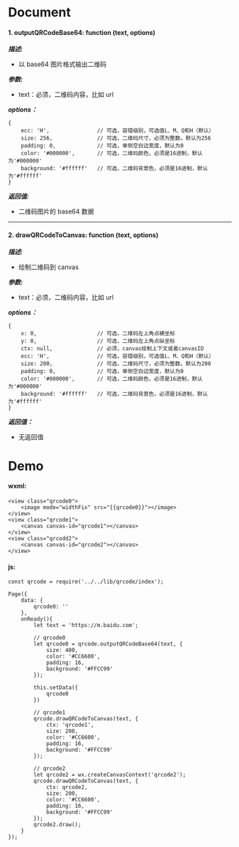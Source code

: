 # Document

#### 1. outputQRCodeBase64: function (text, options)

**_描述:_**

-   以 base64 图片格式输出二维码

**_参数:_**

-   text：必须，二维码内容，比如 url

**_options：_**

```
{
	ecc: 'H',               // 可选，容错级别，可选值L、M、Q和H（默认）
	size: 256,              // 可选，二维码尺寸，必须为整数。默认为256
	padding: 0,             // 可选，单侧空白边宽度，默认为0
	color: '#000000',       // 可选，二维码颜色，必须是16进制，默认为'#000000'
	background: '#ffffff'   // 可选，二维码背景色，必须是16进制，默认为'#ffffff'
}
```

**_返回值:_**

-   二维码图片的 base64 数据

---

#### 2. drawQRCodeToCanvas: function (text, options)

**_描述:_**

-   绘制二维码到 canvas

**_参数:_**

-   text：必须，二维码内容，比如 url

**_options：_**

```
{
	x: 0,                   // 可选，二维码左上角点横坐标
	y: 0,                   // 可选，二维码左上角点纵坐标
	ctx: null,              // 必须，canvas绘制上下文或者canvasID
	ecc: 'H',               // 可选，容错级别，可选值L、M、Q和H（默认）
	size: 200,              // 可选，二维码尺寸，必须为整数。默认为200
	padding: 0,             // 可选，单侧空白边宽度，默认为0
	color: '#000000',       // 可选，二维码颜色，必须是16进制，默认为'#000000'
	background: '#ffffff'   // 可选，二维码背景色，必须是16进制，默认为'#ffffff'
}
```

**_返回值：_**

-   无返回值

# Demo

#### wxml:

```
<view class="qrcode0">
    <image mode="widthFix" src="{{qrcode0}}"></image>
</view>
<view class="qrcode1">
    <canvas canvas-id="qrcode1"></canvas>
</view>
<view class="qrcodd2">
    <canvas canvas-id="qrcode2"></canvas>
</view>
```

#### js:

```
const qrcode = require('../../lib/qrcode/index');

Page({
    data: {
        qrcode0: ''
    },
    onReady(){
        let text = 'https://m.baidu.com';

        // qrcode0
        let qrcode0 = qrcode.outputQRCodeBase64(text, {
            size: 400,
            color: '#CC6600',
            padding: 16,
            background: '#FFCC99'
        });

        this.setData({
            qrcode0
        })

        // qrcode1
        qrcode.drawQRCodeToCanvas(text, {
            ctx: 'qrcode1',
            size: 200,
            color: '#CC6600',
            padding: 16,
            background: '#FFCC99'
        });

        // qrcode2
        let qrcode2 = wx.createCanvasContext('qrcode2');
        qrcode.drawQRCodeToCanvas(text, {
            ctx: qrcode2,
            size: 200,
            color: '#CC6600',
            padding: 16,
            background: '#FFCC99'
        });
        qrcode2.draw();
    }
});
```
